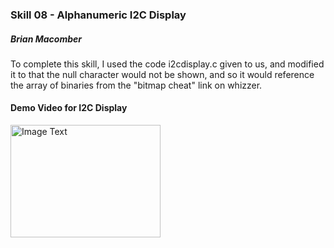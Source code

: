 ### Skill 08 - Alphanumeric I2C Display

##### Brian Macomber

To complete this skill, I used the code i2cdisplay.c given to us, and modified it to that the null character would not be shown, and so it would reference the array of binaries from the "bitmap cheat" link on whizzer.

#### Demo Video for I2C Display

<a href="https://www.youtube.com/watch?feature=player_embedded&v=4i5MsuJYwow" target="_blank">
<img src="https://img.youtube.com/vi/4i5MsuJYwow/0.jpg" 
    alt="Image Text" 
    width="240" height="180" 
    />
</a>
